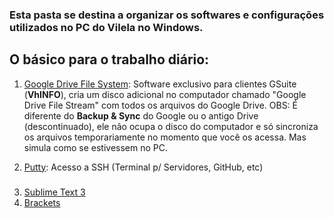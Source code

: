 ### Esta pasta se destina a organizar os softwares e configurações utilizados no PC do Vilela no Windows.

## O básico para o trabalho diário:
 1.   [Google Drive File System](https://dl.google.com/drive-file-stream/GoogleDriveFSSetup.exe): Software exclusivo para clientes GSuite (**VhINFO**), cria um disco adicional no computador chamado "Google Drive File Stream" com todos os arquivos do Google Drive. OBS: É diferente do **Backup & Sync** do Google ou o antigo Drive (descontinuado), ele não ocupa o disco do computador e só sincroniza os arquivos temporariamente no momento que você os acessa. Mas simula como se estivessem no PC.

2. [Putty](https://www.putty.org/):  Acesso a SSH (Terminal p/ Servidores, GitHub, etc)

### 
3. [Sublime Text 3](https://www.sublimetext.com/)
4. [Brackets](http://brackets.io/)
<!--stackedit_data:
eyJoaXN0b3J5IjpbNjA5MTg1OTE3LC0zNDUxOTAwMzQsMTEyND
YyOTE0MCwtMTY3ODc3OTMyNl19
-->